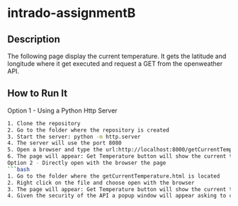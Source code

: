 # intrado-assignmentB
## Description
 The following page display the current temperature. It gets the latitude and longitude where it get executed and request a GET from the openweather API.
## How to Run It
Option 1 - Using a Python Http Server
```bash
1. Clone the repository
2. Go to the folder where the repository is created
3. Start the server: python -m http.server
4. The server will use the port 8080
5. Open a browser and type the url:http://localhost:8000/getCurrentTemperature.html
6. The page will appear: Get Temperature button will show the current temperature, the Clear Value will delete the value
Option 2 - Directly open with the browser the page
```bash
1. Go to the folder where the getCurrentTemperature.html is located
2. Right click on the file and choose open with the browser
3. The page will appear: Get Temperature button will show the current temperature, the Clear Value will delete the value
4. Given the security of the API a popup window will appear asking to confirm your location: Allow or Block. Click on Allow
